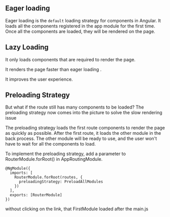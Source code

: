 ## Eager loading
Eager loading is the `default` loading strategy for components in Angular. 
It loads all the components registered in the app module for the first time. Once all the components are loaded, they will be rendered on the page.

## Lazy Loading
It only loads components that are required to render the page.

It renders the page faster than eager loading .

It improves the user experience.



## Preloading Strategy
But what if the route still has many components to be loaded? 
The preloading strategy now comes into the picture to solve the slow rendering issue

The preloading strategy loads the first route components to render the page as quickly as possible. After the first route, it loads the other module in the back process. The other module will be ready to use, and the user won't have to wait for all the components to load.

To implement the preloading strategy, add a parameter to RouterModule.forRoot() in AppRoutingModule.
```
@NgModule({
  imports: [
    RouterModule.forRoot(routes, {
      preloadingStrategy: PreloadAllModules
    })
  ],
  exports: [RouterModule]
})
```
without clicking on the link, that FirstModule loaded after the main.js